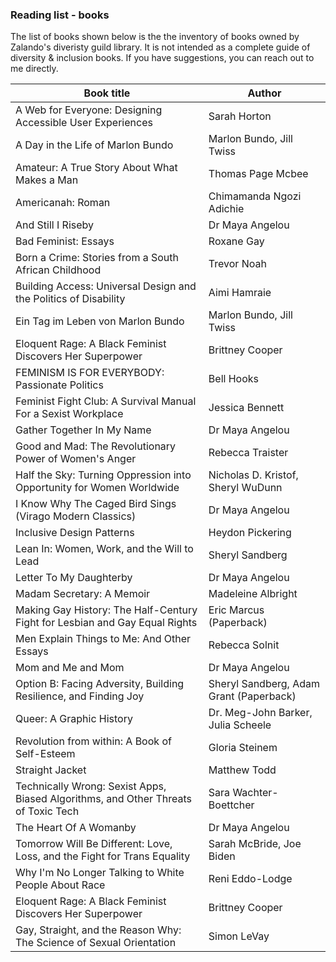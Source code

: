 ### Reading list - books 

The list of books shown below is the the inventory of books owned by Zalando's diveristy guild library. It is not intended as a complete guide of diversity & inclusion books. If you have suggestions, you can reach out to me directly. 


| Book title                                                                         | Author                                            |
|------------------------------------------------------------------------------------|---------------------------------------------------|
| A Web for Everyone: Designing Accessible User Experiences                          | Sarah Horton                                      |
| A Day in the Life of Marlon Bundo                                                  | Marlon Bundo, Jill Twiss                          |
| Amateur: A True Story About What Makes a Man                                       | Thomas Page Mcbee                                 |
| Americanah: Roman                                                                  | Chimamanda Ngozi Adichie                          |
| And Still I Riseby                                                                 | Dr Maya Angelou                                   |
| Bad Feminist: Essays                                                               | Roxane Gay                                        |                                    |
| Born a Crime: Stories from a South African Childhood                               | Trevor Noah                                       |
| Building Access: Universal Design and the Politics of Disability                   | Aimi Hamraie                                      |
| Ein Tag im Leben von Marlon Bundo                                                  | Marlon Bundo, Jill Twiss                          |
| Eloquent Rage: A Black Feminist Discovers Her Superpower                           | Brittney Cooper                                   |
| FEMINISM IS FOR EVERYBODY: Passionate Politics                                     | Bell Hooks                                        |
| Feminist Fight Club: A Survival Manual For a Sexist Workplace                      | Jessica Bennett                                   |
| Gather Together In My Name                                                         | Dr Maya Angelou                                   |
| Good and Mad: The Revolutionary Power of Women's Anger                             |  Rebecca Traister                  |
| Half the Sky: Turning Oppression into Opportunity for Women Worldwide              | Nicholas D. Kristof, Sheryl WuDunn                |
| I Know Why The Caged Bird Sings (Virago Modern Classics)                           | Dr Maya Angelou                                   |
| Inclusive Design Patterns                                                          | Heydon Pickering                                  |
| Lean In: Women, Work, and the Will to Lead                                         | Sheryl Sandberg                                   |
| Letter To My Daughterby                                                            | Dr Maya Angelou                                   |
| Madam Secretary: A Memoir                                                          | Madeleine Albright                                |
| Making Gay History: The Half-Century Fight for Lesbian and Gay Equal Rights        | Eric Marcus (Paperback)                           |
| Men Explain Things to Me: And Other Essays                                         | Rebecca  Solnit                                |
| Mom and Me and Mom                                                                 | Dr Maya Angelou                                   |
| Option B: Facing Adversity, Building Resilience, and Finding Joy                   | Sheryl Sandberg, Adam Grant (Paperback)           |
| Queer: A Graphic History                                          | Dr. Meg-John Barker, Julia Scheele  |
| Revolution from within: A Book of Self-Esteem                                      | Gloria Steinem                                    |
| Straight Jacket                                                                    | Matthew Todd                                      |
| Technically Wrong: Sexist Apps, Biased Algorithms, and Other Threats of Toxic Tech | Sara Wachter-Boettcher                            |
| The Heart Of A Womanby                                                             | Dr Maya Angelou                                   |
| Tomorrow Will Be Different: Love, Loss, and the Fight for Trans Equality           | Sarah McBride, Joe Biden                          |
| Why I'm No Longer Talking to White People About Race                               | Reni Eddo-Lodge                       |
| Eloquent Rage: A Black Feminist Discovers Her Superpower                           | Brittney Cooper                                   |
| Gay, Straight, and the Reason Why: The Science of Sexual Orientation               | Simon LeVay                     |

